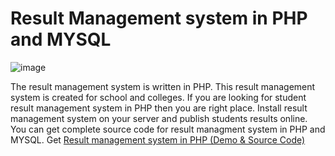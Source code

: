 # Result Management system in PHP and MYSQL
![image](https://user-images.githubusercontent.com/41726733/191245052-5fcce83d-6c29-41e3-b1fb-10018e0b87e6.png)

The result management system is written in PHP. This result management system is created for school and colleges. If you are looking for student result management system in PHP then you are right place. Install result management system on your server and publish students results online.
You can get complete source code for result managment system in PHP and MYSQL. 
Get <a href="https://technosmarter.com/item/student-result-management-system-for-school-and-college-in-php-website">Result management system in PHP (Demo & Source Code)</a>
